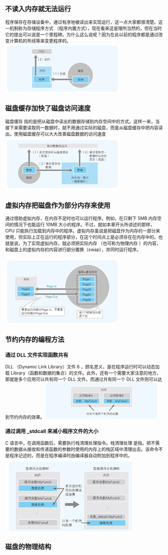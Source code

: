 
## 不读入内存就无法运行
程序保存在存储设备中，通过有序地被读出来实现运行，这一点大家都很清楚。这一机制称为存储程序方式 （程序内置方式），现在看来这是理所当然的，但在当时它的提出可以说是一个里程碑。为什么这么说呢？因为在此以前的程序都是通过改变计算机的布线等来变更程序的。
![](../markdown_import_image/import-2022-12-27-18-44-40.png)


## 磁盘缓存加快了磁盘访问速度
磁盘缓存 指的是把从磁盘中读出的数据存储到内存空间中的方式。这样一来，当接下来需要读取同一数据时，就不用通过实际的磁盘，而是从磁盘缓存中把内容读出。使用磁盘缓存可以大大改善磁盘数据的访问速度
![](../markdown_import_image/import-2022-12-27-18-45-54.png)

## 虚拟内存把磁盘作为部分内存来使用
通过借助虚拟内存，在内存不足时也可以运行程序。例如，在只剩下 5MB 内存空间的情况下也能运行 10MB 大小的程序。不过，就如本章开头所讲述的那样，CPU 只能执行加载到内存中的程序。虚拟内存虽说是把磁盘作为内存的一部分来使用，但实际上正在运行的程序部分，在这个时间点上是必须存在在内存中的。也就是说，为了实现虚拟内存，就必须把实际内存 （也可称为物理内存 ）的内容，和磁盘上的虚拟内存的内容进行部分置换（swap），并同时运行程序。

![](../markdown_import_image/import-2022-12-27-18-48-13.png)

## 节约内存的编程方法
### 通过 DLL 文件实现函数共有
DLL （Dynamic Link Library）文件 6 ，顾名思义，是在程序运行时可以动态加载 Library（函数和数据的集合）的文件。此外，还有一个需要大家注意的地方，那就是多个应用可以共有同一个 DLL 文件。而通过共有同一个 DLL 文件则可以达到节约内存的效果。
![](../markdown_import_image/import-2022-12-27-18-49-37.png)

### 通过调用 _stdcall 来减小程序文件的大小
C 语言中，在调用函数后，需要执行栈清理处理指令。栈清理处理 是指，把不需要的数据从接收和传递函数的参数时使用的内存上的栈区域中清理出去。该命令不是程序记述的，而是在程序编译时由编译器自动附加到程序中的。
![](../markdown_import_image/import-2022-12-27-18-51-47.png)

## 磁盘的物理结构
